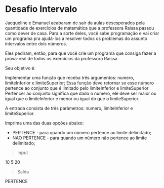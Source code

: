 # Desafio Intervalo

Jacqueline e Emanuel acabaram de sair da aulas desesperados pela quantidade de exercícios de matemática que a professora Raissa passou como dever de casa. Para a sorte deles, você sabe programação e vai criar um programa pra ajudá-los a resolver todos os problemas do assunto intervalos entre dois números.

Eles pediram, então, para que você crie um programa que consiga fazer a prova-real de todos os exercícios da professora Raissa.

Seu objetivo é:

Implementar uma função que receba três argumentos: numero, limiteInferior e limiteSuperior;
Essa função deve retornar se esse número pertence ao conjunto que é limitado pelo limiteInferior e limiteSuperior
Pertencer ao conjunto significa que dado o numero, ele deve ser maior ou igual que o limiteInferior e menor ou igual do que o limiteSuperior.

A entrada consista de três parâmetros: numero, limiteInferior e limiteSuperior.

Imprima uma das duas opções abaixo:

- PERTENCE - para quando um número pertence ao limite delimitado;
- NAO PERTENCE - para quando um número não pertence ao limite delimitado;

> Input 

10 5 20

> Saída

PERTENCE
